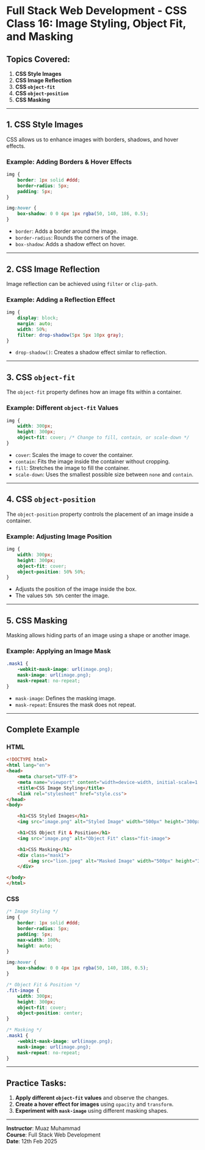 # Full Stack Web Development - CSS Class 16: Image Styling, Object Fit, and Masking  

## Topics Covered:  
1. **CSS Style Images**  
2. **CSS Image Reflection**  
3. **CSS `object-fit`**  
4. **CSS `object-position`**  
5. **CSS Masking**  

---

## **1. CSS Style Images**  

CSS allows us to enhance images with borders, shadows, and hover effects.

### **Example: Adding Borders & Hover Effects**
```css
img {
    border: 1px solid #ddd;
    border-radius: 5px;
    padding: 5px;
}

img:hover {
    box-shadow: 0 0 4px 1px rgba(50, 140, 186, 0.5);
}
```
- `border`: Adds a border around the image.  
- `border-radius`: Rounds the corners of the image.  
- `box-shadow`: Adds a shadow effect on hover.  

---

## **2. CSS Image Reflection**  

Image reflection can be achieved using `filter` or `clip-path`.  

### **Example: Adding a Reflection Effect**
```css
img {
    display: block;
    margin: auto;
    width: 50%;
    filter: drop-shadow(5px 5px 10px gray);
}
```
- `drop-shadow()`: Creates a shadow effect similar to reflection.  

---

## **3. CSS `object-fit`**  

The `object-fit` property defines how an image fits within a container.  

### **Example: Different `object-fit` Values**
```css
img {
    width: 300px;
    height: 300px;
    object-fit: cover; /* Change to fill, contain, or scale-down */
}
```
- `cover`: Scales the image to cover the container.  
- `contain`: Fits the image inside the container without cropping.  
- `fill`: Stretches the image to fill the container.  
- `scale-down`: Uses the smallest possible size between `none` and `contain`.  

---

## **4. CSS `object-position`**  

The `object-position` property controls the placement of an image inside a container.

### **Example: Adjusting Image Position**
```css
img {
    width: 300px;
    height: 300px;
    object-fit: cover;
    object-position: 50% 50%;
}
```
- Adjusts the position of the image inside the box.  
- The values `50% 50%` center the image.  

---

## **5. CSS Masking**  

Masking allows hiding parts of an image using a shape or another image.  

### **Example: Applying an Image Mask**
```css
.mask1 {
    -webkit-mask-image: url(image.png);
    mask-image: url(image.png);
    mask-repeat: no-repeat;
}
```
- `mask-image`: Defines the masking image.  
- `mask-repeat`: Ensures the mask does not repeat.  

---

## **Complete Example**

### **HTML**
```html
<!DOCTYPE html>
<html lang="en">
<head>
    <meta charset="UTF-8">
    <meta name="viewport" content="width=device-width, initial-scale=1.0">
    <title>CSS Image Styling</title>
    <link rel="stylesheet" href="style.css">
</head>
<body>

    <h1>CSS Styled Images</h1>
    <img src="image.png" alt="Styled Image" width="500px" height="300px">

    <h1>CSS Object Fit & Position</h1>
    <img src="image.png" alt="Object Fit" class="fit-image">

    <h1>CSS Masking</h1>
    <div class="mask1">
        <img src="lion.jpeg" alt="Masked Image" width="500px" height="300px">
    </div>

</body>
</html>
```

### **CSS**
```css
/* Image Styling */
img {
    border: 1px solid #ddd;
    border-radius: 5px;
    padding: 5px;
    max-width: 100%;
    height: auto;
}

img:hover {
    box-shadow: 0 0 4px 1px rgba(50, 140, 186, 0.5);
}

/* Object Fit & Position */
.fit-image {
    width: 300px;
    height: 300px;
    object-fit: cover;
    object-position: center;
}

/* Masking */
.mask1 {
    -webkit-mask-image: url(image.png);
    mask-image: url(image.png);
    mask-repeat: no-repeat;
}
```

---

## **Practice Tasks:**
1. **Apply different `object-fit` values** and observe the changes.  
2. **Create a hover effect for images** using `opacity` and `transform`.  
3. **Experiment with `mask-image`** using different masking shapes.  

---

**Instructor**: Muaz Muhammad  
**Course**: Full Stack Web Development  
**Date**: 12th Feb 2025  
